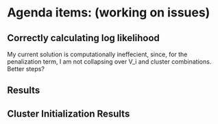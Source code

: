 Agenda items: (working on issues)
============

Correctly calculating log likelihood
----------

My current solution is computationally ineffecient, since, for the penalization term, I am not collapsing over V_i and cluster combinations. Better steps?

Results
---------




Cluster Initialization Results
------------


